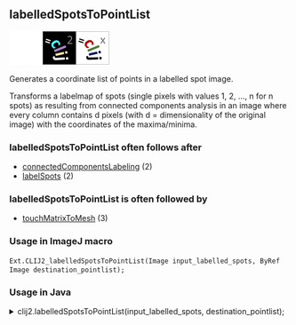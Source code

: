 ## labelledSpotsToPointList
<img src="images/mini_empty_logo.png"/><img src="images/mini_clij2_logo.png"/><img src="images/mini_clijx_logo.png"/>

Generates a coordinate list of points in a labelled spot image. 

Transforms a labelmap of spots (single pixels with values 1, 2, ..., n for n spots) as resulting 
from connected components analysis in an image where every column contains d 
pixels (with d = dimensionality of the original image) with the coordinates of the maxima/minima.

### labelledSpotsToPointList often follows after
* <a href="reference_connectedComponentsLabeling">connectedComponentsLabeling</a> (2)
* <a href="reference_labelSpots">labelSpots</a> (2)


### labelledSpotsToPointList is often followed by
* <a href="reference_touchMatrixToMesh">touchMatrixToMesh</a> (3)


### Usage in ImageJ macro
```
Ext.CLIJ2_labelledSpotsToPointList(Image input_labelled_spots, ByRef Image destination_pointlist);
```


### Usage in Java
<details>
<summary>
clij2.labelledSpotsToPointList(input_labelled_spots, destination_pointlist);
</summary>
```
// init CLIJ and GPU
import net.haesleinhuepf.clij2.CLIJ2;
import net.haesleinhuepf.clij.clearcl.ClearCLBuffer;
CLIJ2 clij2 = CLIJ2.getInstance();

// get input parameters
ClearCLBuffer input_labelled_spots = clij2.push(input_labelled_spotsImagePlus);
destination_pointlist = clij2.create(input_labelled_spots);
```

```
// Execute operation on GPU
clij2.labelledSpotsToPointList(input_labelled_spots, destination_pointlist);
```

```
//show result
destination_pointlistImagePlus = clij2.pull(destination_pointlist);
destination_pointlistImagePlus.show();

// cleanup memory on GPU
clij2.release(input_labelled_spots);
clij2.release(destination_pointlist);
```
</details>


### Usage in Matlab
<details>
<summary>
clij2.labelledSpotsToPointList(input_labelled_spots, destination_pointlist);
</summary>
```
% init CLIJ and GPU
clij2 = init_clatlab();

% get input parameters
input_labelled_spots = clij2.pushMat(input_labelled_spots_matrix);
destination_pointlist = clij2.create(input_labelled_spots);
```

```
% Execute operation on GPU
clij2.labelledSpotsToPointList(input_labelled_spots, destination_pointlist);
```

```
% show result
destination_pointlist = clij2.pullMat(destination_pointlist)

% cleanup memory on GPU
clij2.release(input_labelled_spots);
clij2.release(destination_pointlist);
```
</details>


### Usage in Icy
<details>
<summary>
clij2.labelledSpotsToPointList(input_labelled_spots, destination_pointlist);
</summary>
```
// init CLIJ and GPU
importClass(net.haesleinhuepf.clicy.CLICY);
importClass(Packages.icy.main.Icy);

clij2 = CLICY.getInstance();

// get input parameters
input_labelled_spots_sequence = getSequence();input_labelled_spots = clij2.pushSequence(input_labelled_spots_sequence);
destination_pointlist = clij2.create(input_labelled_spots);
```

```
// Execute operation on GPU
clij2.labelledSpotsToPointList(input_labelled_spots, destination_pointlist);
```

```
// show result
destination_pointlist_sequence = clij2.pullSequence(destination_pointlist)
Icy.addSequence(destination_pointlist_sequence
// cleanup memory on GPU
clij2.release(input_labelled_spots);
clij2.release(destination_pointlist);
```
</details>




### Example notebooks
<a href="https://clij.github.io/clij2-docs/md/tribolium_morphometry"><img src="images/language_macro.png" height="20"/></a> [tribolium_morphometry](https://clij.github.io/clij2-docs/md/tribolium_morphometry)  




### Example scripts
<a href="https://github.com/clij/clij2-docs/blob/master/src/main/macro/rotating_sphere.ijm"><img src="images/language_macro.png" height="20"/></a> [rotating_sphere.ijm](https://github.com/clij/clij2-docs/blob/master/src/main/macro/rotating_sphere.ijm)  
<a href="https://github.com/clij/clij2-docs/blob/master/src/main/macro/tribolium_morphometry.ijm"><img src="images/language_macro.png" height="20"/></a> [tribolium_morphometry.ijm](https://github.com/clij/clij2-docs/blob/master/src/main/macro/tribolium_morphometry.ijm)  


[Back to CLIJ2 reference](https://clij.github.io/clij2-docs/reference)
[Back to CLIJ2 documentation](https://clij.github.io/clij2-docs)

[Imprint](https://clij.github.io/imprint)

